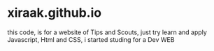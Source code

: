# xiraak.github.io
this code, is for a website of Tips and Scouts, just try learn and apply Javascript, Html and CSS, i started studing for a Dev WEB
